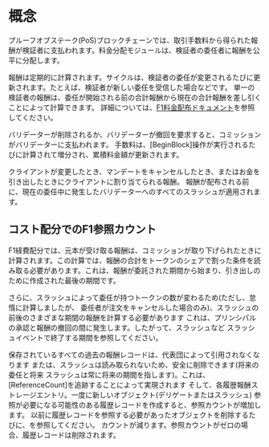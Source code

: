 # 概念

プルーフオブステーク(PoS)ブロックチェーンでは、取引手数料から得られた報酬が検証者に支払われます。料金分配モジュールは、検証者の委任者に報酬を公平に分配します。

報酬は定期的に計算されます。サイクルは、検証者の委任が変更されるたびに更新されます。たとえば、検証者が新しい委任を受信した場合などです。
単一の検証者の報酬は、委任が開始される前の合計報酬から現在の合計報酬を差し引くことによって計算できます。
詳細については、[F1料金配布ドキュメント](/docs/spec/fee_distribution/f1_fee_distr.pdf)を参照してください。

バリデーターが削除されるか、バリデーターが撤回を要求すると、コミッションがバリデーターに支払われます。
手数料は、[BeginBlock]操作が実行されるたびに計算されて増分され、累積料金額が更新されます。

クライアントが変更したとき、マンデートをキャンセルしたとき、またはお金を引き出したときにクライアントに割り当てられる報酬。
報酬が配布される前に、現在の委任中に発生したバリデーターへのすべてのスラッシュが適用されます。

## コスト配分でのF1参照カウント

F1経費配分では、元本が受け取る報酬は、コミッションが取り下げられたときに計算されます。この計算では、報酬の合計をトークンのシェアで割った条件を読み取る必要があります。これは、報酬が委託された期間から始まり、引き出しのために作成された最後の期間です。

さらに、スラッシュによって委任が持つトークンの数が変わるため(ただし、怠惰に計算しましたが、
委任者が注文をキャンセルした場合のみ)、スラッシュの前後のさまざまな期間の報酬を計算する必要があります
これは、プリンシパルの承認と報酬の撤回の間に発生します。したがって、スラッシュなど
スラッシュイベントで終了する期間を参照してください。

保存されているすべての過去の報酬レコードは、代表団によって引用されなくなります
または、スラッシュは読み取られないため、安全に削除できます(将来の委任と将来
スラッシュは常に将来の期間を指します)。これは、[ReferenceCount]を追跡することによって実現されます
そして、各履歴報酬ストレージエントリ。一度に新しいオブジェクト(デリゲートまたはスラッシュ)
参照が必要になる可能性のある履歴レコードを作成すると、参照カウントが増加します。
以前に履歴レコードを参照する必要があったオブジェクトを削除するたびに、を参照してください。
カウントが減ります。参照カウントがゼロの場合、履歴レコードは削除されます。